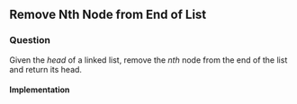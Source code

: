 ## Remove Nth Node from End of List

### Question

Given the *head* of a linked list, remove the *nth* node from the end of the list and return its head.

#### Implementation

